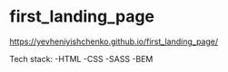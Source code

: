 # first_landing_page

https://yevheniyishchenko.github.io/first_landing_page/

Tech stack:
-HTML
-CSS
-SASS
-BEM
